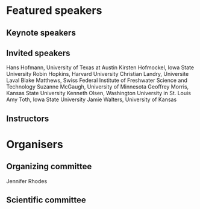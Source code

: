 # Featured speakers

## Keynote speakers


## Invited speakers
Hans Hofmann, University of Texas at Austin
Kirsten Hofmockel, Iowa State University
Robin Hopkins, Harvard University
Christian Landry, Universite Laval
Blake Matthews, Swiss Federal Institute of Freshwater Science and Technology
Suzanne McGaugh, University of Minnesota
Geoffrey Morris, Kansas State University
Kenneth Olsen, Washington University in St. Louis
Amy Toth, Iowa State University
Jamie Walters, University of Kansas


## Instructors


# Organisers


## Organizing committee
Jennifer Rhodes

## Scientific committee
